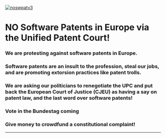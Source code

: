 [![noswpatv3](http://zoobab.wdfiles.com/local--files/start/noupcv3.jpg)](https://ffii.org/donate-now-to-save-europe-from-software-patents-says-ffii/)
# NO Software Patents in Europe via the Unified Patent Court!

### We are protesting against software patents in Europe.

### Software patents are an insult to the profession, steal our jobs, and are promoting extorsion practices like patent trolls.

### We are asking our politicians to renegotiate the UPC and put back the European Court of Justice (CJEU) as having a say on patent law, and the last word over software patents!

### Vote in the Bundestag coming

### Give money to crowdfund a constitutional complaint!

----
